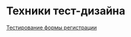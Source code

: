 # Техники тест-дизайна

[Тестирование формы регистрации](https://docs.google.com/spreadsheets/d/1q-_5sm3-N4GhH6Uw3bQemO_V26YPdUK861brMLrIFTs/edit?gid=581625529#gid=581625529)    
